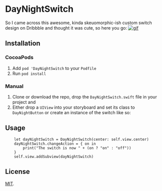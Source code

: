 # DayNightSwitch
So I came across this awesome, kinda skeuomorphic-ish custom switch design on Dribbble and thought it was cute, so here you go:
[![gif](https://d13yacurqjgara.cloudfront.net/users/470545/screenshots/1909289/switch_02.gif)](https://dribbble.com/shots/1909289-Day-Night-Toggle-Button-GIF)

## Installation
### CocoaPods
1. Add `pod 'DayNightSwitch` to your `Podfile`
2. Run `pod install`

### Manual
1. Clone or download the repo, drop the `DayNightSwitch.swift` file in your project and 
2. Either drop a `UIView` into your storyboard and set its class to `DayNightButton` or create an instance of the switch like so:

## Usage
```
    let dayNightSwitch = DayNightSwitch(center: self.view.center)
    dayNightSwitch.changeAction = { on in
        print("The switch is now " + (on ? "on" : "off"))
    }
    self.view.addSubview(dayNightSwitch)
```

## License
[MIT](LICENSE).
